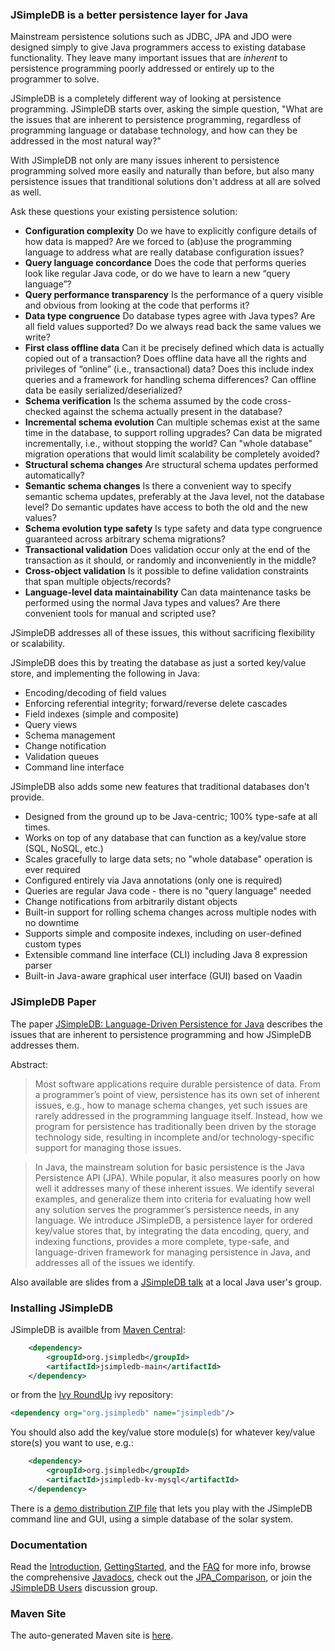 ### JSimpleDB is a better persistence layer for Java

Mainstream persistence solutions such as JDBC, JPA and JDO were designed simply to give Java programmers access to existing database functionality. They leave many important issues that are _inherent_ to persistence programming poorly addressed or entirely up to the programmer to solve.

JSimpleDB is a completely different way of looking at persistence programming. JSimpleDB starts over, asking the simple question, "What are the issues that are inherent to persistence programming, regardless of programming language or database technology, and how can they be addressed in the most natural way?"

With JSimpleDB not only are many issues inherent to persistence programming solved more easily and naturally than before, but also many persistence issues that tranditional solutions don't address at all are solved as well.

Ask these questions your existing persistence solution:

  * **Configuration complexity** Do we have to explicitly configure details of how data is mapped? Are we forced to (ab)use the programming language to address what are really database configuration issues?
  * **Query language concordance** Does the code that performs queries look like regular Java code, or do we have to learn a new “query language”?
  * **Query performance transparency** Is the performance of a query visible and obvious from looking at the code that performs it?
  * **Data type congruence** Do database types agree with Java types? Are all field values supported? Do we always read back the same values we write?
  * **First class offline data** Can it be precisely defined which data is actually copied out of a transaction? Does offline data have all the rights and privileges of “online” (i.e., transactional) data? Does this include index queries and a framework for handling schema differences? Can offline data be easily serialized/deserialized?
  * **Schema verification** Is the schema assumed by the code cross-checked against the schema actually present in the database?
  * **Incremental schema evolution** Can multiple schemas exist at the same time in the database, to support rolling upgrades? Can data be migrated incrementally, i.e., without stopping the world? Can "whole database" migration operations that would limit scalability be completely avoided?
  * **Structural schema changes** Are structural schema updates performed automatically?
  * **Semantic schema changes** Is there a convenient way to specify semantic schema updates, preferably at the Java level, not the database level? Do semantic updates have access to both the old and the new values?
  * **Schema evolution type safety** Is type safety and data type congruence guaranteed across arbitrary schema migrations?
  * **Transactional validation** Does validation occur only at the end of the transaction as it should, or randomly and inconveniently in the middle?
  * **Cross-object validation** Is it possible to define validation constraints that span multiple objects/records?
  * **Language-level data maintainability** Can data maintenance tasks be performed using the normal Java types and values? Are there convenient tools for manual and scripted use?

JSimpleDB addresses all of these issues, this without sacrificing flexibility or scalability.

JSimpleDB does this by treating the database as just a sorted key/value store, and implementing the following in Java:

  * Encoding/decoding of field values
  * Enforcing referential integrity; forward/reverse delete cascades
  * Field indexes (simple and composite)
  * Query views
  * Schema management
  * Change notification
  * Validation queues
  * Command line interface

JSimpleDB also adds some new features that traditional databases don't provide.

  * Designed from the ground up to be Java-centric; 100% type-safe at all times.
  * Works on top of any database that can function as a key/value store (SQL, NoSQL, etc.)
  * Scales gracefully to large data sets; no "whole database" operation is ever required
  * Configured entirely via Java annotations (only one is required)
  * Queries are regular Java code - there is no "query language" needed
  * Change notifications from arbitrarily distant objects
  * Built-in support for rolling schema changes across multiple nodes with no downtime
  * Supports simple and composite indexes, including on user-defined custom types
  * Extensible command line interface (CLI) including Java 8 expression parser
  * Built-in Java-aware graphical user interface (GUI) based on Vaadin

### JSimpleDB Paper

The paper [JSimpleDB: Language-Driven Persistence for Java](https://cdn.rawgit.com/archiecobbs/jsimpledb/master/jsimpledb-language-driven.pdf) describes the issues that are inherent to persistence programming and how JSimpleDB addresses them.

Abstract:

> Most software applications require durable persistence of data. From a programmer’s point of view, persistence has its own set of inherent issues, e.g., how to manage schema changes, yet such issues are rarely addressed in the programming language itself. Instead, how we program for persistence has traditionally been driven by the storage technology side, resulting in incomplete and/or technology-specific support for managing those issues.

> In Java, the mainstream solution for basic persistence is the Java Persistence API (JPA). While popular, it also measures poorly on how well it addresses many of these inherent issues. We identify several examples, and generalize them into criteria for evaluating how well any solution serves the programmer’s persistence needs, in any language. We introduce JSimpleDB, a persistence layer for ordered key/value stores that, by integrating the data encoding, query, and indexing functions, provides a more complete, type-safe, and language-driven framework for managing persistence in Java, and addresses all of the issues we identify.

Also available are slides from a [JSimpleDB talk](https://s3.amazonaws.com/archie-public/jsimpledb/JSimpleDB-BJUG-Slides2016-05-05.pdf) at a local Java user's group.

### Installing JSimpleDB

JSimpleDB is availble from [Maven Central](http://search.maven.org/#search|ga|1|g%3Aorg.jsimpledb):

```xml
    <dependency>
        <groupId>org.jsimpledb</groupId>
        <artifactId>jsimpledb-main</artifactId>
    </dependency>
```

or from the [Ivy RoundUp](https://github.com/archiecobbs/ivyroundup/) ivy repository:

```xml
<dependency org="org.jsimpledb" name="jsimpledb"/>
```

You should also add the key/value store module(s) for whatever key/value store(s) you want to use, e.g.:

```xml
    <dependency>
        <groupId>org.jsimpledb</groupId>
        <artifactId>jsimpledb-kv-mysql</artifactId>
    </dependency>
```

There is a [demo distribution ZIP file](http://search.maven.org/#search|ga|1|jsimpledb-demo) that lets you play with the JSimpleDB command line and GUI, using a simple database of the solar system.

### Documentation

Read the [Introduction](https://github.com/archiecobbs/jsimpledb/wiki/Introduction), [GettingStarted](https://github.com/archiecobbs/jsimpledb/wiki/GettingStarted), and the [FAQ](https://github.com/archiecobbs/jsimpledb/wiki/FAQ) for more info, browse the comprehensive [Javadocs](http://archiecobbs.github.io/jsimpledb/site/apidocs/index.html?org/jsimpledb/JSimpleDB.html), check out the [JPA\_Comparison](https://github.com/archiecobbs/jsimpledb/wiki/JPA_Comparison), or join the [JSimpleDB Users](https://groups.google.com/forum/#!forum/jsimpledb-users) discussion group.

### Maven Site

The auto-generated Maven site is [here](http://archiecobbs.github.io/jsimpledb/site/).
